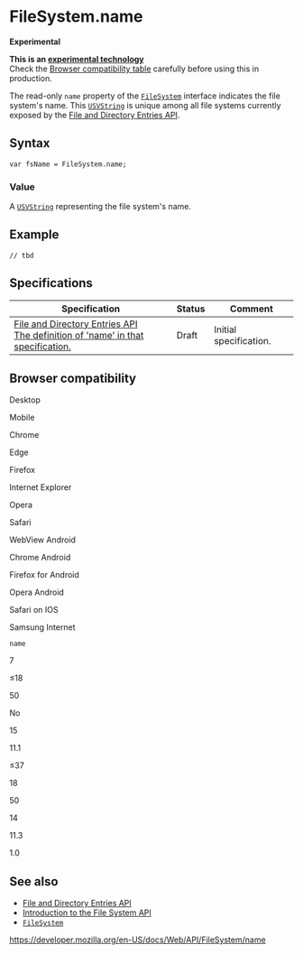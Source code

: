 # FileSystem.name

**Experimental**

**This is an [experimental technology](https://developer.mozilla.org/en-US/docs/MDN/Guidelines/Conventions_definitions#experimental)**  
Check the [Browser compatibility table](#browser_compatibility) carefully before using this in production.

The read-only `name` property of the [`FileSystem`](../filesystem) interface indicates the file system's name. This [`USVString`](../usvstring) is unique among all file systems currently exposed by the [File and Directory Entries API](../file_and_directory_entries_api).

## Syntax

    var fsName = FileSystem.name;

### Value

A [`USVString`](../usvstring) representing the file system's name.

## Example

    // tbd

## Specifications

<table><thead><tr class="header"><th>Specification</th><th>Status</th><th>Comment</th></tr></thead><tbody><tr class="odd"><td><a href="https://wicg.github.io/entries-api/#dom-filesystem-name">File and Directory Entries API<br />
<span class="small">The definition of 'name' in that specification.</span></a></td><td><span class="spec-draft">Draft</span></td><td>Initial specification.</td></tr></tbody></table>

## Browser compatibility

Desktop

Mobile

Chrome

Edge

Firefox

Internet Explorer

Opera

Safari

WebView Android

Chrome Android

Firefox for Android

Opera Android

Safari on IOS

Samsung Internet

`name`

7

≤18

50

No

15

11.1

≤37

18

50

14

11.3

1.0

## See also

- [File and Directory Entries API](../file_and_directory_entries_api)
- [Introduction to the File System API](../file_and_directory_entries_api/introduction)
- [`FileSystem`](../filesystem)

<a href="https://developer.mozilla.org/en-US/docs/Web/API/FileSystem/name" class="_attribution-link">https://developer.mozilla.org/en-US/docs/Web/API/FileSystem/name</a>
